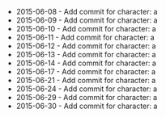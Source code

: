 - 2015-06-08 - Add commit for character: a
- 2015-06-09 - Add commit for character: a
- 2015-06-10 - Add commit for character: a
- 2015-06-11 - Add commit for character: a
- 2015-06-12 - Add commit for character: a
- 2015-06-13 - Add commit for character: a
- 2015-06-14 - Add commit for character: a
- 2015-06-17 - Add commit for character: a
- 2015-06-21 - Add commit for character: a
- 2015-06-24 - Add commit for character: a
- 2015-06-29 - Add commit for character: a
- 2015-06-30 - Add commit for character: a
